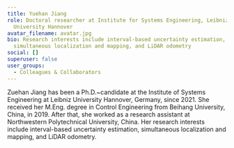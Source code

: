 ```yaml
---
title: Yuehan Jiang
role: Doctoral researcher at Institute for Systems Engineering, Leibniz
  University Hannover
avatar_filename: avatar.jpg
bio: Research interests include interval-based uncertainty estimation,
  simultaneous localization and mapping, and LiDAR odometry
social: []
superuser: false
user_groups:
  - Colleagues & Collaborators
---
```

Zuehan Jiang has been a Ph.D.~candidate at the Institute of Systems Engineering at Leibniz University Hannover, Germany, since 2021. 
She received her M.Eng. degree in Control Engineering from Beihang University, China, in 2019. After that, she worked as a research assistant at Northwestern Polytechnical University, China. Her research interests include interval-based uncertainty estimation, simultaneous localization and mapping, and LiDAR odometry.